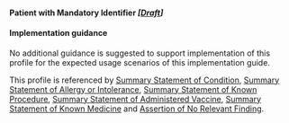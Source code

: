 #### Patient with Mandatory Identifier *[[Draft](http://hl7.org/fhir/stu3/valueset-publication-status.html)]*

#### Implementation guidance

No additional guidance is suggested to support implementation of this profile for the expected usage scenarios of this implementation guide.

This profile is referenced by [Summary Statement of Condition](StructureDefinition-condition-summary-1.html),
[Summary Statement of Allergy or Intolerance](StructureDefinition-allergyintolerance-summary-1.html),  [Summary Statement of Known Procedure](StructureDefinition-procedure-summary-1.html),
[Summary Statement of Administered Vaccine](StructureDefinition-immunization-summary-administration-1.html), [Summary Statement of Known Medicine](StructureDefinition-medicationstatement-summary-1.html) 
and [Assertion of No Relevant Finding](StructureDefinition-observation-norelevantfinding-1.html). 

